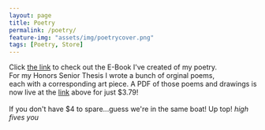 ```yaml
---
layout: page
title: Poetry
permalink: /poetry/
feature-img: "assets/img/poetrycover.png"
tags: [Poetry, Store]
---
```



Click [the link](http://www.lulu.com/spotlight/troydemers) to check out the E-Book I've created of my poetry. <br/>
For my Honors Senior Thesis I wrote a bunch of orginal poems, <br/> each with a corresponding art piece.
A PDF of those poems and drawings is <br/>
now live at the [link](http://www.lulu.com/spotlight/troydemers) above for just $3.79! <br/>
<br/>
If you don't have $4 to spare...guess we're in the same boat! Up top! *high fives you*
